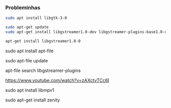 ### Probleminhas
 ```bash
sudo apt install libgtk-3-0
 ```
 ```bash
sudo apt-get update
sudo apt-get install libgstreamer1.0-dev libgstreamer-plugins-base1.0-dev libgstreamer-plugins-bad1.0-dev gstreamer1.0-plugins-base gstreamer1.0-plugins-good gstreamer1.0-plugins-bad gstreamer1.0-plugins-ugly gstreamer1.0-libav gstreamer1.0-doc gstreamer1.0-tools gstreamer1.0-x gstreamer1.0-alsa gstreamer1.0-gl gstreamer1.0-gtk3 gstreamer1.0-qt5 gstreamer1.0-pulseaudio
 ```


```bash
apt-get install libgstreamer1.0-0
```

sudo apt install apt-file

sudo apt-file update

apt-file search libgstreamer-plugins

https://www.youtube.com/watch?v=zAXctvTCc6I

sudo apt install libmpv1

sudo apt-get install zenity